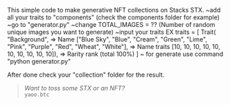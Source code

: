 This simple code to make generative NFT collections on Stacks STX.
~add all your traits to "components" (check the components folder for example)
~go to "generator.py"
~change TOTAL_IMAGES = ?? (Number of random unique images you want to generate)
~input your traits 
EX traits = [
    Trait(
        "Background", => Name
        ["Blue Sky", "Blue", "Cream", "Green", "Lime", "Pink", "Purple", "Red", "Wheat", "White"], => Name traits
        [10, 10, 10, 10, 10, 10, 10, 10, 10, 10]), => Rarity rank (total 100%)
]
~ for generate use command "python generator.py" 

After done check your "collection" folder for the result.


> *Want to toss some STX or an NFT?* <br/>
`yaoo.btc`